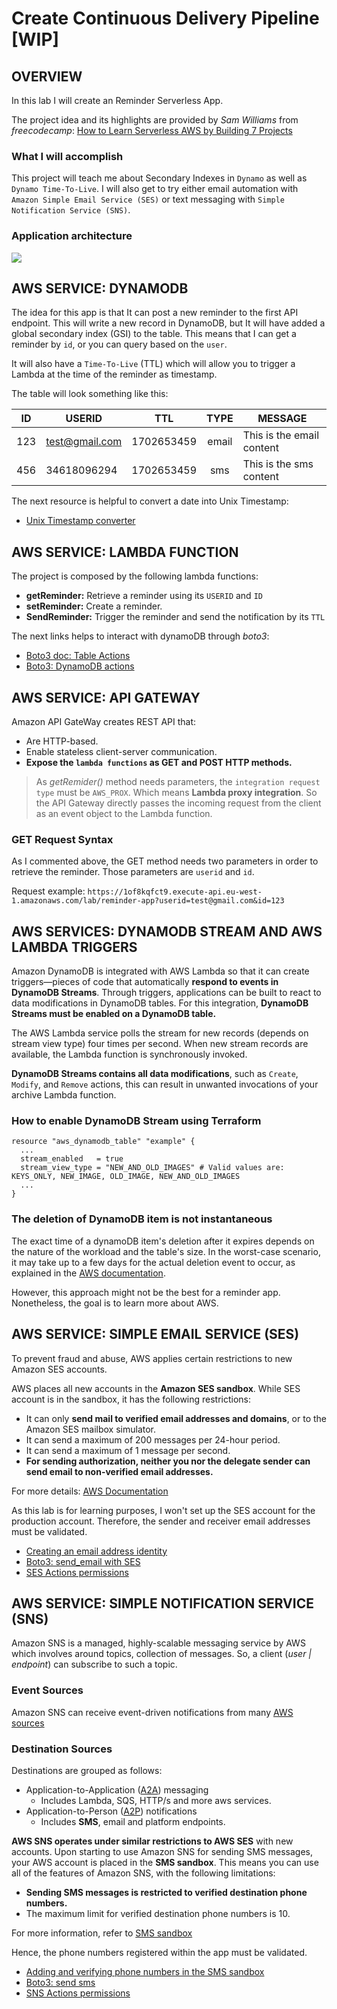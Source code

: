# Create Continuous Delivery Pipeline [WIP]

## OVERVIEW

In this lab I will create an Reminder Serverless App.

The project idea and its highlights are provided by *Sam Williams* from *freecodecamp*: [How to Learn Serverless AWS by Building 7 Projects](https://www.freecodecamp.org/news/learn-serverless-aws-by-building-7-projects/)

### What I will accomplish

This project will teach me about Secondary Indexes in `Dynamo` as well as `Dynamo Time-To-Live`. I will also get to try either email automation with `Amazon Simple Email Service (SES)` or text messaging with `Simple Notification Service (SNS)`.

### Application architecture

![](https://www.freecodecamp.org/news/content/images/2022/08/ch4-reminder-app.drawio.png)

## AWS SERVICE: DYNAMODB

The idea for this app is that It can post a new reminder to the first API endpoint. This will write a new record in DynamoDB, but It will have added a global secondary index (GSI) to the table. This means that I can get a reminder by `id`, or you can query based on the `user`.

It will also have a `Time-To-Live` (TTL) which will allow you to trigger a Lambda at the time of the reminder as timestamp.

The table will look something like this:

| ID | USERID | TTL | TYPE | MESSAGE |
| --- | --- | --- | :---: | --- |
| 123 | test@gmail.com | 1702653459 | email | This is the email content |
| 456 | 34618096294 | 1702653459 | sms | This is the sms content |

The next resource is helpful to convert a date into Unix Timestamp:

- [Unix Timestamp converter](https://www.unixtimestamp.com/)

## AWS SERVICE: LAMBDA FUNCTION

The project is composed by the following lambda functions:

- **getReminder:** Retrieve a reminder using its `USERID` and `ID`
- **setReminder:** Create a reminder.
- **SendReminder:** Trigger the reminder and send the notification by its `TTL`

The next links helps to interact with dynamoDB through *boto3*:

- [Boto3 doc: Table Actions](https://boto3.amazonaws.com/v1/documentation/api/latest/reference/services/dynamodb/table/index.html#actions)
- [Boto3: DynamoDB actions](https://docs.aws.amazon.com/code-library/latest/ug/python_3_dynamodb_code_examples.html)

## AWS SERVICE: API GATEWAY

Amazon API GateWay creates REST API that:

- Are HTTP-based.
- Enable stateless client-server communication.
- **Expose the `lambda functions` as GET and POST HTTP methods.**

> As *getRemider()* method needs parameters, the `integration request type` must be `AWS_PROX`. Which means **Lambda proxy integration**. So the API Gateway directly passes the incoming request from the client as an event object to the Lambda function.

### GET Request Syntax

As I commented above, the GET method needs two parameters in order to retrieve the reminder. Those parameters are `userid` and `id`.

Request example: `https://1of8kqfct9.execute-api.eu-west-1.amazonaws.com/lab/reminder-app?userid=test@gmail.com&id=123`

## AWS SERVICES: DYNAMODB STREAM AND AWS LAMBDA TRIGGERS

Amazon DynamoDB is integrated with AWS Lambda so that it can create triggers—pieces of code that automatically **respond to events in DynamoDB Streams**. Through triggers, applications can be built to react to data modifications in DynamoDB tables. For this integration, **DynamoDB Streams must be enabled on a DynamoDB table.**

The AWS Lambda service polls the stream for new records (depends on stream view type) four times per second. When new stream records are available, the Lambda function is synchronously invoked.

**DynamoDB Streams contains all data modifications**, such as `Create`, `Modify`, and `Remove` actions, this can result in unwanted invocations of your archive Lambda function.

### How to enable DynamoDB Stream using Terraform

```
resource "aws_dynamodb_table" "example" {
  ...
  stream_enabled   = true
  stream_view_type = "NEW_AND_OLD_IMAGES" # Valid values are: KEYS_ONLY, NEW_IMAGE, OLD_IMAGE, NEW_AND_OLD_IMAGES
  ...
}
```
### The deletion of DynamoDB item is not instantaneous

The exact time of a dynamoDB item's deletion after it expires depends on the nature of the workload and the table's size. In the worst-case scenario, it may take up to a few days for the actual deletion event to occur, as explained in the [AWS documentation](https://docs.aws.amazon.com/amazondynamodb/latest/developerguide/howitworks-ttl.html).

However, this approach might not be the best for a reminder app. Nonetheless, the goal is to learn more about AWS.

## AWS SERVICE: SIMPLE EMAIL SERVICE (SES)

To prevent fraud and abuse, AWS applies certain restrictions to new Amazon SES accounts.

AWS places all new accounts in the **Amazon SES sandbox**. While SES account is in the sandbox, it has the following restrictions:

- It can only **send mail to verified email addresses and domains**, or to the Amazon SES mailbox simulator.
- It can send a maximum of 200 messages per 24-hour period.
- It can send a maximum of 1 message per second.
- **For sending authorization, neither you nor the delegate sender can send email to non-verified email addresses.**

For  more details: [AWS Documentation](https://docs.aws.amazon.com/ses/latest/dg/request-production-access.html?icmpid=docs_ses_console)

As this lab is for learning purposes, I won't set up the SES account for the production account. Therefore, the sender and receiver email addresses must be validated.

- [Creating an email address identity](https://docs.aws.amazon.com/ses/latest/dg/creating-identities.html#verify-email-addresses-procedure)
- [Boto3: send_email with SES](https://boto3.amazonaws.com/v1/documentation/api/latest/reference/services/ses/client/send_email.html)
- [SES Actions permissions](https://docs.aws.amazon.com/service-authorization/latest/reference/list_amazonses.html)

## AWS SERVICE: SIMPLE NOTIFICATION SERVICE (SNS)

Amazon SNS is a managed, highly-scalable messaging service by AWS which involves around topics, collection of messages. So, a client (*user | endpoint*) can subscribe to such a topic.

### Event Sources

Amazon SNS can receive event-driven notifications from many [AWS sources](https://docs.aws.amazon.com/sns/latest/dg/sns-event-sources.html)

### Destination Sources

Destinations are grouped as follows:

- Application-to-Application ([A2A](https://docs.aws.amazon.com/sns/latest/dg/sns-event-destinations.html#sns-event-destinations-a2a)) messaging
    - Includes Lambda, SQS, HTTP/s and more aws services.
- Application-to-Person ([A2P](https://docs.aws.amazon.com/sns/latest/dg/sns-event-destinations.html#sns-event-destinations-a2p)) notifications
    - Includes **SMS**, email and platform endpoints.

**AWS SNS operates under similar restrictions to AWS SES** with new accounts. Upon starting to use Amazon SNS for sending SMS messages, your AWS account is placed in the **SMS sandbox**. This means you can use all of the features of Amazon SNS, with the following limitations:

- **Sending SMS messages is restricted to verified destination phone numbers.**
- The maximum limit for verified destination phone numbers is 10.

For more information, refer to [SMS sandbox](https://docs.aws.amazon.com/sns/latest/dg/sns-sms-sandbox.html)

Hence, the phone numbers registered within the app must be validated.

- [Adding and verifying phone numbers in the SMS sandbox](https://docs.aws.amazon.com/sns/latest/dg/sns-sms-sandbox-verifying-phone-numbers.html)
- [Boto3: send sms](https://boto3.amazonaws.com/v1/documentation/api/latest/reference/services/sns/client/publish.html)
- [SNS Actions permissions](https://docs.aws.amazon.com/sns/latest/dg/sns-access-policy-language-api-permissions-reference.html)
